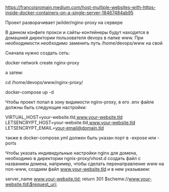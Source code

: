 https://francoisromain.medium.com/host-multiple-websites-with-https-inside-docker-containers-on-a-single-server-18467484ab95


Проект разворачивает jwilder/nginx-proxy на сервере

В данном конфиге прокси и сайты-контейнеры будут находится в домашней директории пользователя devops в папке www.
При необходимости необходимо заменить путь /home/devops/www на свой

Сначала нужно создать сеть:

docker network create nginx-proxy

а затем:

cd /home/devops/www/nginx-proxy/

docker-compose up -d

Чтобы проект попал в зону видимости nginx-proxy, в его .env файле должны быть следующие настройки:


VIRTUAL_HOST=your-website.tld,www.your-website.tld
LETSENCRYPT_HOST=your-website.tld,www.your-website.tld
LETSENCRYPT_EMAIL=your-email@domain.tld

также в docker-compose.yml должен быть указан порт в -expose или -ports


Чтобы указать индивидульные настройки nginx для домена, необходимо в директории ngnix-proxy/vhost.d создать файл с названием домена, например, чтобы сделать перенаправление www на non-www, создаем файл www.your-website.tld и в нем указываем: 


server_name www.your-website.tld;
return 301 \$scheme://www.your-website.tld\$request_uri;





